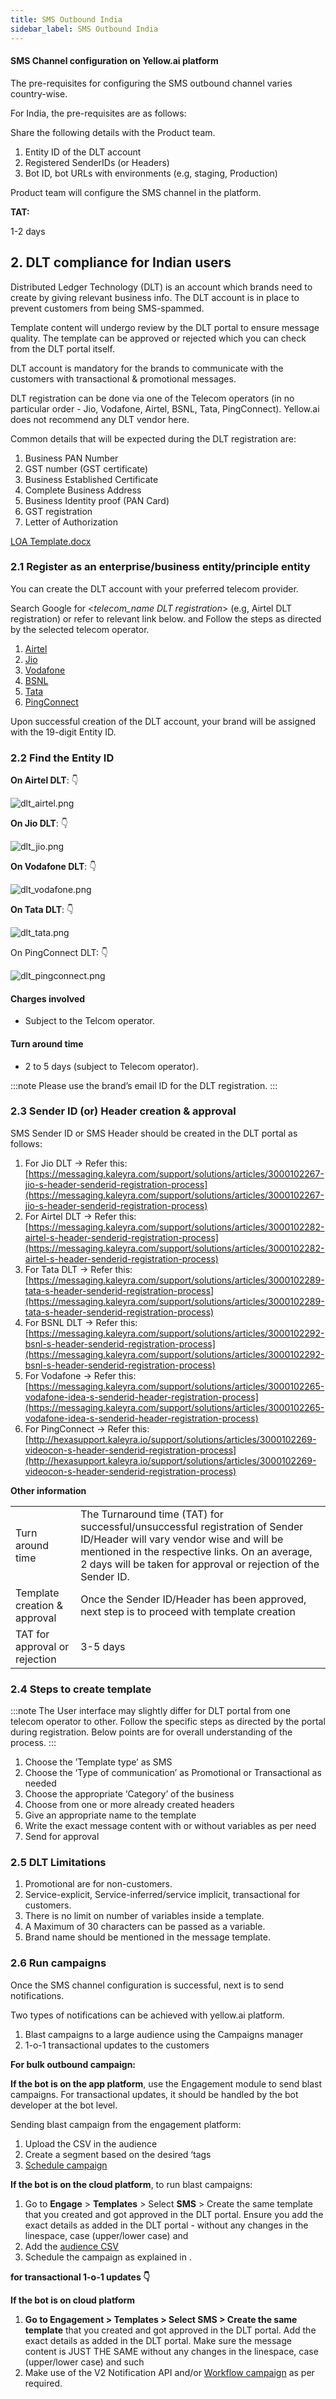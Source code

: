```yaml
---
title: SMS Outbound India
sidebar_label: SMS Outbound India
---
```


#### SMS Channel configuration on Yellow.ai platform

The pre-requisites for configuring the SMS outbound channel varies country-wise.

For India, the pre-requisites are as follows:

Share the following details with the Product team.

1. Entity ID of the DLT account
2. Registered SenderIDs (or Headers)
3. Bot ID, bot URLs with environments (e.g, staging, Production)

Product team will configure the SMS channel in the platform.

**TAT:**

1-2 days


## 2. DLT compliance for Indian users

Distributed Ledger Technology (DLT) is an account which brands need to create by giving relevant business info. The DLT account is in place to prevent customers from being SMS-spammed.


Template content will undergo review by the DLT portal to ensure message quality. The template can be approved or rejected which you can check from the DLT portal itself.

DLT account is mandatory for the brands to communicate with the customers with transactional & promotional messages.

DLT registration can be done via one of the Telecom operators (in no particular order - Jio, Vodafone, Airtel, BSNL, Tata, PingConnect). Yellow.ai does not recommend any DLT vendor here.

Common details that will be expected during the DLT registration are:

1. Business PAN Number
2. GST number (GST certificate)
3. Business Established Certificate
4. Complete Business Address
5. Business Identity proof (PAN Card)
6. GST registration
7. Letter of Authorization

[LOA Template.docx](https://res.craft.do/user/full/a59774be-e9f6-fe9e-e9df-69fe0168e698/doc/951018E8-27FC-43A5-867B-8A70A19747D8/850ACCCC-8233-46E9-8A3A-85865583C67B_2/LOA%20Template.docx)

### 2.1 Register as an enterprise/business entity/principle entity

You can create the DLT account with your preferred telecom provider.

Search Google for <_telecom_name DLT registration_> (e.g, Airtel DLT registration) or refer to relevant link below. and Follow the steps as directed by the selected telecom operator.

1. [Airtel](https://dltconnect.airtel.in/signup/)
2. [Jio](https://trueconnect.jio.com/#/home/entity-registration)
3. [Vodafone](https://www.vilpower.in/signup/)
4. [BSNL](https://www.ucc-bsnl.co.in/signup/)
5. [Tata](https://telemarketer.tatateleservices.com:8082/#/tmpe-common-registration-01)
6. [PingConnect](https://pingconnect.in/entity/register-with)

Upon successful creation of the DLT account, your brand will be assigned with the 19-digit Entity ID.

### 2.2 Find the Entity ID

**On Airtel DLT**: 👇

![dlt_airtel.png](https://res.craft.do/user/full/a59774be-e9f6-fe9e-e9df-69fe0168e698/doc/951018E8-27FC-43A5-867B-8A70A19747D8/45ADABFB-1828-4E65-BEAF-C67E24A04221_2/dlt_airtel.png)

**On Jio DLT**: 👇

![dlt_jio.png](https://res.craft.do/user/full/a59774be-e9f6-fe9e-e9df-69fe0168e698/doc/951018E8-27FC-43A5-867B-8A70A19747D8/65F4BE38-3B05-4776-A5FA-A1AA5903F674_2/dlt_jio.png)

**On Vodafone DLT**: 👇

![dlt_vodafone.png](https://res.craft.do/user/full/a59774be-e9f6-fe9e-e9df-69fe0168e698/doc/951018E8-27FC-43A5-867B-8A70A19747D8/E2A06110-D90B-44A2-9A87-984640C350F3_2/dlt_vodafone.png)

**On Tata DLT**: 👇

![dlt_tata.png](https://res.craft.do/user/full/a59774be-e9f6-fe9e-e9df-69fe0168e698/doc/951018E8-27FC-43A5-867B-8A70A19747D8/176C7FB2-F52E-43D5-953B-7F1CF07F4385_2/dlt_tata.png)

On PingConnect DLT: 👇

![dlt_pingconnect.png](https://res.craft.do/user/full/a59774be-e9f6-fe9e-e9df-69fe0168e698/doc/951018E8-27FC-43A5-867B-8A70A19747D8/6836B950-8515-4E11-9E5A-D1CA0FC8B516_2/dlt_pingconnect.png)

#### Charges involved 
* Subject to the Telcom operator.

#### Turn around time

* 2 to 5 days (subject to Telecom operator).

:::note
Please use the brand’s email ID for the DLT registration.
:::


### 2.3 Sender ID (or) Header creation & approval

SMS Sender ID or SMS Header should be created in the DLT portal as follows:

1. For Jio DLT → Refer this: [https://messaging.kaleyra.com/support/solutions/articles/3000102267-jio-s-header-senderid-registration-process](https://messaging.kaleyra.com/support/solutions/articles/3000102267-jio-s-header-senderid-registration-process)
2. For Airtel DLT → Refer this: [https://messaging.kaleyra.com/support/solutions/articles/3000102282-airtel-s-header-senderid-registration-process](https://messaging.kaleyra.com/support/solutions/articles/3000102282-airtel-s-header-senderid-registration-process)
3. For Tata DLT → Refer this: [https://messaging.kaleyra.com/support/solutions/articles/3000102289-tata-s-header-senderid-registration-process](https://messaging.kaleyra.com/support/solutions/articles/3000102289-tata-s-header-senderid-registration-process)
4. For BSNL DLT → Refer this: [https://messaging.kaleyra.com/support/solutions/articles/3000102292-bsnl-s-header-senderid-registration-process](https://messaging.kaleyra.com/support/solutions/articles/3000102292-bsnl-s-header-senderid-registration-process)
5. For Vodafone → Refer this: [https://messaging.kaleyra.com/support/solutions/articles/3000102265-vodafone-idea-s-senderid-header-registration-process](https://messaging.kaleyra.com/support/solutions/articles/3000102265-vodafone-idea-s-senderid-header-registration-process)
6. For PingConnect → Refer this: [http://hexasupport.kaleyra.io/support/solutions/articles/3000102269-videocon-s-header-senderid-registration-process](http://hexasupport.kaleyra.io/support/solutions/articles/3000102269-videocon-s-header-senderid-registration-process)

**Other information**

| | |
|- | - |
Turn around time | The Turnaround time (TAT) for successful/unsuccessful registration of Sender ID/Header will vary vendor wise and will be mentioned in the respective links. On an average, 2 days will be taken for approval or rejection of the Sender ID.
Template creation & approval | Once the Sender ID/Header has been approved, next step is to proceed with template creation
TAT for approval or rejection | 3-5 days



### 2.4 Steps to create template

:::note
The User interface may slightly differ for DLT portal from one telecom operator to other. Follow the specific steps as directed by the portal during registration. Below points are for overall understanding of the process.
:::

1. Choose the ’Template type’ as SMS
2. Choose the ‘Type of communication’ as Promotional or Transactional as needed
3. Choose the appropriate ‘Category’ of the business
4. Choose from one or more already created headers
5. Give an appropriate name to the template
6. Write the exact message content with or without variables as per need
7. Send for approval



### 2.5 DLT Limitations

1. Promotional are for non-customers.
2. Service-explicit, Service-inferred/service implicit, transactional for customers.
3. There is no limit on number of variables inside a template.
4. A Maximum of 30 characters can be passed as a variable.
5. Brand name should be mentioned in the message template.

### 2.6 Run campaigns

Once the SMS channel configuration is successful, next is to send notifications.

Two types of notifications can be achieved with yellow.ai platform.

1. Blast campaigns to a large audience using the Campaigns manager
2. 1-o-1 transactional updates to the customers

**For bulk outbound campaign:**

**If the bot is on the app platform**, use the Engagement module to send blast campaigns. For transactional updates, it should be handled by the bot developer at the bot level.

Sending blast campaign from the engagement platform:

1. Upload the CSV in the audience
2. Create a segment based on the desired ‘tags
3. [Schedule campaign](/docs/platform_concepts/engagement/outbound/outbound-campaigns/run-campaign)

**If the bot is on the cloud platform**, to run blast campaigns:

1. Go to **Engage** > **Templates** > Select **SMS** > Create the same template that you created and got approved in the DLT portal. Ensure you add the exact details as added in the DLT portal - without any changes in the linespace, case (upper/lower case) and 
2. Add the [audience CSV](https://docs.google.com/document/d/1RCPeDiS4Hv_n0thHRpICK0kQ1RjUpzET365cEEnxpQM/edit)
3. Schedule the campaign as explained in [](/docs/platform_concepts/engagement/outbound/outbound-campaigns/run-campaign).

**for transactional 1-o-1 updates 👇**

**If the bot is on cloud platform**

1. **Go to Engagement > Templates > Select SMS > Create the same template** that you created and got approved in the DLT portal. Add the exact details as added in the DLT portal. Make sure the message content is JUST THE SAME without any changes in the linespace, case (upper/lower case) and such
2. Make use of the V2 Notification API and/or [Workflow campaign](/docs/platform_concepts/engagement/workflowCampaign) as per required.